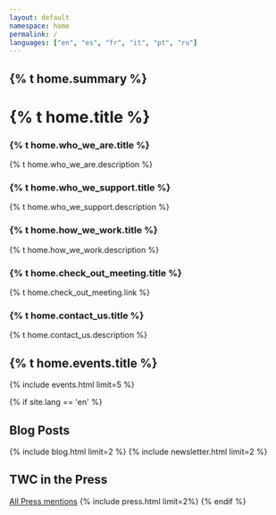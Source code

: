 ```yaml
---
layout: default
namespace: home
permalink: /
languages: ["en", "es", "fr", "it", "pt", "ru"]
---
```


<h2 class="p-3 marg-b-1 secondaryBg">{% t home.summary %}</h2>
<h1 class="leading-tight mb-12">{% t home.title %}</h1>

  <h3>{% t home.who_we_are.title %}</h3>
  <p>{% t home.who_we_are.description %}</p>
</div>
<div class="p-3 marg-b-2 secondaryBg">
  <h3>{% t home.who_we_support.title %}</h3>
  <p>{% t home.who_we_support.description %}</p>
</div>
  <h3>{% t home.how_we_work.title %}</h3>
<div class="p-4 mb-8 bg-secondary">
<div class="p-4 mb-8 secondaryBg">
  <p>{% t home.how_we_work.description %}</p>
</div>
<div class="p-3 marg-b-2 secondaryBg">
  <h3>{% t home.check_out_meeting.title %}</h3>
  <p>{% t home.check_out_meeting.link %}</p>
</div>
<div class="p-4 mb-8 secondaryBg">
  <h3>{% t home.contact_us.title %}</h3>
  {% t home.contact_us.description %}
</div>

<h2 class class="mb-12">{% t home.events.title %}</h2>
{% include events.html limit=5 %}

{% if site.lang == 'en' %}
  <h2 class class="mb-12">Blog Posts</h2>
  {% include blog.html limit=2 %}
  {% include newsletter.html limit=2 %}
  <h2 class="text-2xl mb-12"> TWC in the Press</h2>
  <a href="/press">All Press mentions</a>
  {% include press.html limit=2%}
{% endif %}

